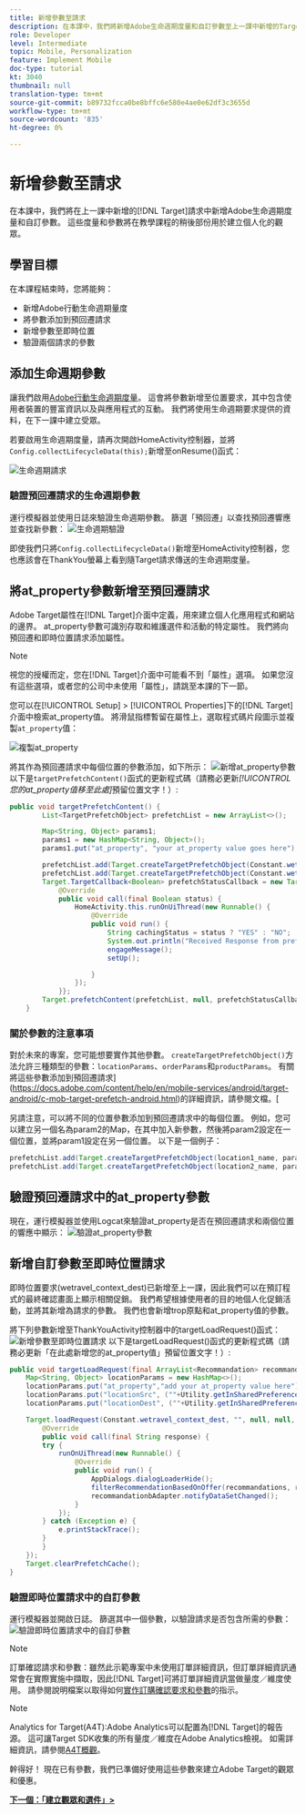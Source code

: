 ```yaml
---
title: 新增參數至請求
description: 在本課中，我們將新增Adobe生命週期度量和自訂參數至上一課中新增的Target請求。 這些度量和參數將在教學課程的稍後部份用於建立個人化的觀眾。
role: Developer
level: Intermediate
topic: Mobile, Personalization
feature: Implement Mobile
doc-type: tutorial
kt: 3040
thumbnail: null
translation-type: tm+mt
source-git-commit: b89732fcca0be8bffc6e580e4ae0e62df3c3655d
workflow-type: tm+mt
source-wordcount: '835'
ht-degree: 0%

---
```



# 新增參數至請求

在本課中，我們將在上一課中新增的[!DNL Target]請求中新增Adobe生命週期度量和自訂參數。 這些度量和參數將在教學課程的稍後部份用於建立個人化的觀眾。

## 學習目標

在本課程結束時，您將能夠：

* 新增Adobe行動生命週期量度
* 將參數添加到預回遷請求
* 新增參數至即時位置
* 驗證兩個請求的參數

## 添加生命週期參數

讓我們啟用[Adobe行動生命週期度量](https://docs.adobe.com/content/help/en/mobile-services/android/metrics.html)。 這會將參數新增至位置要求，其中包含使用者裝置的豐富資訊以及與應用程式的互動。 我們將使用生命週期要求提供的資料，在下一課中建立受眾。

若要啟用生命週期度量，請再次開啟HomeActivity控制器，並將`Config.collectLifecycleData(this);`新增至onResume()函式：

![生命週期請求](assets/lifecycle_code.jpg)

### 驗證預回遷請求的生命週期參數

運行模擬器並使用日誌來驗證生命週期參數。 篩選「預回遷」以查找預回遷響應並查找新參數：
![生命週期驗證](assets/lifecycle_validation.jpg)

即使我們只將`Config.collectLifecycleData()`新增至HomeActivity控制器，您也應該會在ThankYou螢幕上看到隨Target請求傳送的生命週期度量。

## 將at_property參數新增至預回遷請求

Adobe Target屬性在[!DNL Target]介面中定義，用來建立個人化應用程式和網站的邊界。 at_property參數可識別存取和維護選件和活動的特定屬性。 我們將向預回遷和即時位置請求添加屬性。

>[!NOTE]
>
>視您的授權而定，您在[!DNL Target]介面中可能看不到「屬性」選項。 如果您沒有這些選項，或者您的公司中未使用「屬性」，請跳至本課的下一節。

您可以在[!UICONTROL Setup] > [!UICONTROL Properties]下的[!DNL Target]介面中檢索at_property值。  將滑鼠指標暫留在屬性上，選取程式碼片段圖示並複製`at_property`值：

![複製at_property](assets/at_property_interface.jpg)

將其作為預回遷請求中每個位置的參數添加，如下所示：
![新增at_property參數](assets/params_at_property.jpg)
以下是`targetPrefetchContent()`函式的更新程式碼（請務必更新&#x200B;_[!UICONTROL 您的at_property值移至此處]_&#x200B;預留位置文字！）:

```java
public void targetPrefetchContent() {
        List<TargetPrefetchObject> prefetchList = new ArrayList<>();

        Map<String, Object> params1;
        params1 = new HashMap<String, Object>();
        params1.put("at_property", "your at_property value goes here");

        prefetchList.add(Target.createTargetPrefetchObject(Constant.wetravel_engage_home, params1));
        prefetchList.add(Target.createTargetPrefetchObject(Constant.wetravel_engage_search, params1));
        Target.TargetCallback<Boolean> prefetchStatusCallback = new Target.TargetCallback<Boolean>() {
            @Override
            public void call(final Boolean status) {
                HomeActivity.this.runOnUiThread(new Runnable() {
                    @Override
                    public void run() {
                        String cachingStatus = status ? "YES" : "NO";
                        System.out.println("Received Response from prefetch : " + cachingStatus);
                        engageMessage();
                        setUp();

                    }
                });
            }};
        Target.prefetchContent(prefetchList, null, prefetchStatusCallback);
    }
```

### 關於參數的注意事項

對於未來的專案，您可能想要實作其他參數。 `createTargetPrefetchObject()`方法允許三種類型的參數：`locationParams`、`orderParams`和`productParams`。 有關將這些參數添加到預回遷請求](https://docs.adobe.com/content/help/en/mobile-services/android/target-android/c-mob-target-prefetch-android.html)的詳細資訊，請參閱文檔。[

另請注意，可以將不同的位置參數添加到預回遷請求中的每個位置。 例如，您可以建立另一個名為param2的Map，在其中加入新參數，然後將param2設定在一個位置，並將param1設定在另一個位置。 以下是一個例子：

```java
prefetchList.add(Target.createTargetPrefetchObject(location1_name, params1);
prefetchList.add(Target.createTargetPrefetchObject(location2_name, params2);
```

## 驗證預回遷請求中的at_property參數

現在，運行模擬器並使用Logcat來驗證at_property是否在預回遷請求和兩個位置的響應中顯示：
![驗證at_property參數](assets/parameters_at_property_validation.jpg)

## 新增自訂參數至即時位置請求

即時位置要求(wetravel_context_dest)已新增至上一課，因此我們可以在預訂程式的最終確認畫面上顯示相關促銷。 我們希望根據使用者的目的地個人化促銷活動，並將其新增為請求的參數。 我們也會新增trop原點和at_property值的參數。

將下列參數新增至ThankYouActivity控制器中的targetLoadRequest()函式：
![新增參數至即時位置請求](assets/parameters_live_location.jpg)
以下是targetLoadRequest()函式的更新程式碼（請務必更新「在此處新增您的at_property值」預留位置文字！）:

```java
public void targetLoadRequest(final ArrayList<Recommandation> recommandations) {
    Map<String, Object> locationParams = new HashMap<>();
    locationParams.put("at_property","add your at_property value here");
    locationParams.put("locationSrc", (""+Utility.getInSharedPreference(ThankYouActivity.this,Constant.departure,"")));
    locationParams.put("locationDest", (""+Utility.getInSharedPreference(ThankYouActivity.this,Constant.destination,"")));

    Target.loadRequest(Constant.wetravel_context_dest, "", null, null, locationParams, new Target.TargetCallback<String>() {
        @Override
        public void call(final String response) {
        try {
            runOnUiThread(new Runnable() {
                @Override
                public void run() {
                    AppDialogs.dialogLoaderHide();
                    filterRecommendationBasedOnOffer(recommandations, response);
                    recommandationbAdapter.notifyDataSetChanged();
                }
            });
        } catch (Exception e) {
            e.printStackTrace();
        }
        }
    });
    Target.clearPrefetchCache();
}
```

### 驗證即時位置請求中的自訂參數

運行模擬器並開啟日誌。 篩選其中一個參數，以驗證請求是否包含所需的參數：
![驗證即時位置請求中的自訂參數](assets/parameters_live_location_validation.jpg)

>[!NOTE]
>
>訂單確認請求和參數：雖然此示範專案中未使用訂單詳細資訊，但訂單詳細資訊通常會在實際實施中擷取，因此[!DNL Target]可將訂單詳細資訊當做量度／維度使用。 請參閱說明檔案以取得如何[實作訂購確認要求和參數](https://docs.adobe.com/content/help/en/mobile-services/android/target-android/c-target-methods.html)的指示。

>[!NOTE]
>
>Analytics for Target(A4T):Adobe Analytics可以配置為[!DNL Target]的報告源。 這可讓Target SDK收集的所有量度／維度在Adobe Analytics檢視。 如需詳細資訊，請參閱[A4T概觀](https://docs.adobe.com/content/help/en/target/using/integrate/a4t/a4t.html)。

幹得好！ 現在已有參數，我們已準備好使用這些參數來建立Adobe Target的觀眾和優惠。

**[下一個：「建立觀眾和選件」>](create-audiences-and-offers.md)**
